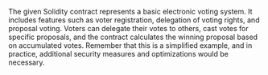 The given Solidity contract represents a basic electronic voting system. It includes 
features such as voter registration, delegation of voting rights, and proposal voting. 
Voters can delegate their votes to others, cast votes for specific proposals, and the 
contract calculates the winning proposal based on accumulated votes. Remember that this 
is a simplified example, and in practice, additional security measures and optimizations 
would be necessary.
